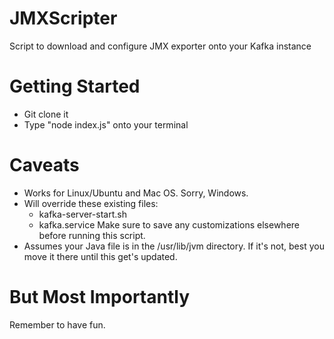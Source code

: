 # JMXScripter
Script to download and configure JMX exporter onto your Kafka instance

# Getting Started
- Git clone it
- Type "node index.js" onto your terminal

# Caveats
- Works for Linux/Ubuntu and Mac OS. Sorry, Windows.
- Will override these existing files:
  - kafka-server-start.sh
  - kafka.service
  Make sure to save any customizations elsewhere before running this script.
- Assumes your Java file is in the /usr/lib/jvm directory. If it's not, best you move it there until this get's updated.

# But Most Importantly
Remember to have fun.
